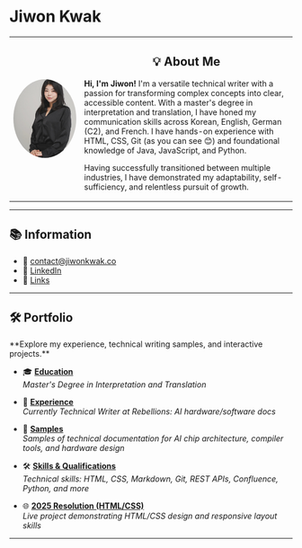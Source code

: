 # Jiwon Kwak

<table style="width: 100%; height: 100%;">
  <tr>
    <td width="25%">
      <img src="./assets/images/profile.jpg" alt="Jiwon Kwak Photo" width="300" style="border-radius: 50%; display: block; margin: 0 auto;">
    </td>
    <td width="75%" style="vertical-align: middle;">
      <h2 style="text-align: center;">💡 About Me</h2>
      <p>
        <strong>Hi, I'm Jiwon!</strong>  
        I'm a versatile technical writer with a passion for transforming complex concepts into clear, accessible content. 
        With a master's degree in interpretation and translation, I have honed my communication skills across Korean, English, German (C2), and French. 
        I have hands-on experience with HTML, CSS, Git (as you can see 😊) and foundational knowledge of Java, JavaScript, and Python.
      </p>
      <p>
        Having successfully transitioned between multiple industries, I have demonstrated my adaptability, self-sufficiency, and relentless pursuit of growth.
      </p>
    </td>
  </tr>
</table>

</div>

---

<h2>📚 Information</h2>
<ul>
  <li>📧 <a href="mailto:contact@jiwonkwak.co">contact@jiwonkwak.co</a></li>
  <li>🔗 <a href="https://www.linkedin.com/in/jiwon-kwak/" target="_blank">LinkedIn</a></li>
  <li>🔗 <a href="./pages/links.md">Links</a></li>
</ul>

---

<h2>🛠️ Portfolio</h2>
**Explore my experience, technical writing samples, and interactive projects.**

- 🎓 **[Education](./pages/education.md)**  
  _Master's Degree in Interpretation and Translation_  

- 💼 **[Experience](./pages/experience.md)**  
  _Currently Technical Writer at Rebellions: AI hardware/software docs_  

- 📝 **[Samples](./pages/samples.md)**  
  _Samples of technical documentation for AI chip architecture, compiler tools, and hardware design_  

- 🛠️ **[Skills & Qualifications](./pages/qualifications.md)**  
  _Technical skills: HTML, CSS, Markdown, Git, REST APIs, Confluence, Python, and more_  

- 🌐 **[2025 Resolution (HTML/CSS)](https://jiwon-lieb.github.io/my_page/)**  
  _Live project demonstrating HTML/CSS design and responsive layout skills_ 

---
